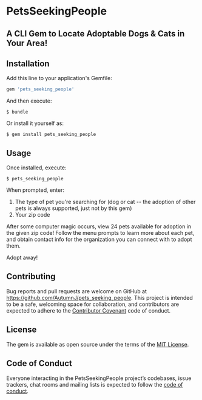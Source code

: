 # PetsSeekingPeople

## A CLI Gem to Locate Adoptable Dogs & Cats in Your Area! 

## Installation

Add this line to your application's Gemfile:

```ruby
gem 'pets_seeking_people'
```

And then execute:

    $ bundle

Or install it yourself as:

    $ gem install pets_seeking_people

## Usage

Once installed, execute:

    $ pets_seeking_people

When prompted, enter:
1) The type of pet you're searching for (dog or cat -- the adoption of other pets is always supported, just not by this gem)
2) Your zip code 

After some computer magic occurs, view 24 pets available for adoption in the given zip code! Follow the menu prompts to learn more about each pet, and obtain contact info for the organization you can connect with to adopt them.

Adopt away!

## Contributing

Bug reports and pull requests are welcome on GitHub at https://github.com/AutumnJ/pets_seeking_people. This project is intended to be a safe, welcoming space for collaboration, and contributors are expected to adhere to the [Contributor Covenant](http://contributor-covenant.org) code of conduct.

## License

The gem is available as open source under the terms of the [MIT License](https://opensource.org/licenses/MIT).

## Code of Conduct

Everyone interacting in the PetsSeekingPeople project’s codebases, issue trackers, chat rooms and mailing lists is expected to follow the [code of conduct](https://github.com/AutumnJ/pets_seeking_people/blob/master/CODE_OF_CONDUCT.md).
